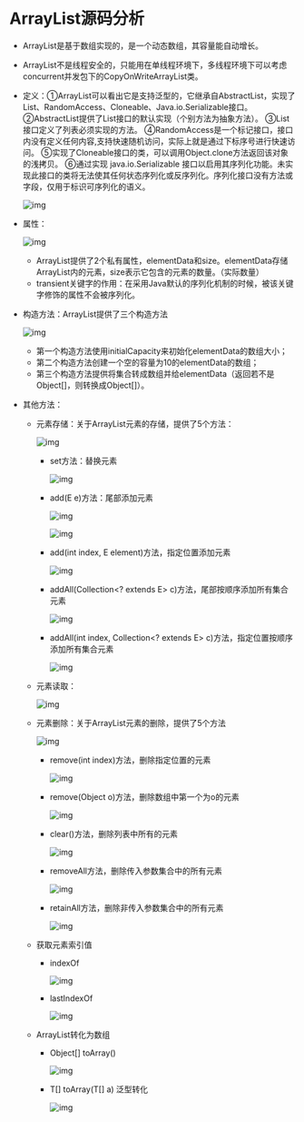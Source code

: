 # ArrayList源码分析

- ArrayList是基于数组实现的，是一个动态数组，其容量能自动增长。

- ArrayList不是线程安全的，只能用在单线程环境下，多线程环境下可以考虑concurrent并发包下的CopyOnWriteArrayList类。

- 定义：①ArrayList<E>可以看出它是支持泛型的，它继承自AbstractList，实现了List、RandomAccess、Cloneable、Java.io.Serializable接口。 ②AbstractList提供了List接口的默认实现（个别方法为抽象方法）。 ③List接口定义了列表必须实现的方法。 ④RandomAccess是一个标记接口，接口内没有定义任何内容,支持快速随机访问，实际上就是通过下标序号进行快速访问。 ⑤实现了Cloneable接口的类，可以调用Object.clone方法返回该对象的浅拷贝。 ⑥通过实现 java.io.Serializable 接口以启用其序列化功能。未实现此接口的类将无法使其任何状态序列化或反序列化。序列化接口没有方法或字段，仅用于标识可序列化的语义。

  ![img](https://img.mubu.com/document_image/d4120c15-fd69-4e11-acb8-5e035b377be3-2159757.jpg)

- 属性：

  ![img](https://img.mubu.com/document_image/664f60a3-6b08-48e9-8487-7f2ca8654b2a-2159757.jpg)

  - ArrayList提供了2个私有属性，elementData和size。elementData存储ArrayList内的元素，size表示它包含的元素的数量。（实际数量）
  - transient关键字的作用：在采用Java默认的序列化机制的时候，被该关键字修饰的属性不会被序列化。

- 构造方法：ArrayList提供了三个构造方法

  ![img](https://img.mubu.com/document_image/de99a556-d833-4d0d-9549-457d9135ae4a-2159757.jpg)

  - 第一个构造方法使用initialCapacity来初始化elementData的数组大小；
  - 第二个构造方法创建一个空的容量为10的elementData的数组；
  - 第三个构造方法提供将集合转成数组并给elementData（返回若不是Object[]，则转换成Object[]）。

- 其他方法：

  - 元素存储：关于ArrayList元素的存储，提供了5个方法：

    ![img](https://img.mubu.com/document_image/b4958cef-cd68-4cab-b095-89fa77b923cb-2159757.jpg)

    - set方法：替换元素

      ![img](https://img.mubu.com/document_image/aa7a69c9-cd30-400d-abd1-bda889dec5d7-2159757.jpg)

    - add(E e)方法：尾部添加元素

      ![img](https://img.mubu.com/document_image/6bdaad18-3fa9-4fb0-908f-8aeb04b5e72c-2159757.jpg)

      ![img](https://img.mubu.com/document_image/186afa6e-7ee1-424f-8677-869850ede74a-2159757.jpg)

    - add(int index, E element)方法，指定位置添加元素

      ![img](https://img.mubu.com/document_image/26977c81-dcd3-46a7-9e10-a50c1f3ef1d8-2159757.jpg)

    - addAll(Collection<? extends E> c)方法，尾部按顺序添加所有集合元素

      ![img](https://img.mubu.com/document_image/905be62b-b6fa-4faa-a030-95a6088ad4a1-2159757.jpg)

    - addAll(int index, Collection<? extends E> c)方法，指定位置按顺序添加所有集合元素

      ![img](https://img.mubu.com/document_image/6d39633a-88c5-47b8-a1a8-4fff201ab467-2159757.jpg)

  - 元素读取：

    ![img](https://img.mubu.com/document_image/84bcca88-06db-4105-9aa8-50bebbd80ca2-2159757.jpg)

  - 元素删除：关于ArrayList元素的删除，提供了5个方法

    ![img](https://img.mubu.com/document_image/9f2370e8-d321-4149-9ae5-220a4002ea7d-2159757.jpg)

    - remove(int index)方法，删除指定位置的元素

      ![img](https://img.mubu.com/document_image/ad8fca52-e347-48d7-9e89-ee17a5eb79c4-2159757.jpg)

    - remove(Object o)方法，删除数组中第一个为o的元素

      ![img](https://img.mubu.com/document_image/98509b98-b61a-4d1d-8861-e63795cc2b28-2159757.jpg)

    - clear()方法，删除列表中所有的元素

      ![img](https://img.mubu.com/document_image/10c80c5f-c530-4405-a112-a012d3334157-2159757.jpg)

    - removeAll方法，删除传入参数集合中的所有元素

      ![img](https://img.mubu.com/document_image/24969aeb-4963-4864-b990-bc9048ba17e5-2159757.jpg)

    - retainAll方法，删除非传入参数集合中的所有元素

      ![img](https://img.mubu.com/document_image/73a1b70a-89bb-42bf-91d9-049dfe44f160-2159757.jpg)

  - 获取元素索引值

    - indexOf

      ![img](https://img.mubu.com/document_image/a84eb118-1ea1-49b8-91b4-11d3c58d70ba-2159757.jpg)

    - lastIndexOf

      ![img](https://img.mubu.com/document_image/0bffe139-2299-4e3c-ad59-5fe67e86d14a-2159757.jpg)

  - ArrayList转化为数组

    - Object[] toArray()

      ![img](https://img.mubu.com/document_image/14c0abbf-fa00-45df-9fce-fea2eef03b6c-2159757.jpg)

    - <T> T[] toArray(T[] a) 泛型转化

      ![img](https://img.mubu.com/document_image/494afa20-18f5-4c30-bea0-bad4faca20d7-2159757.jpg)